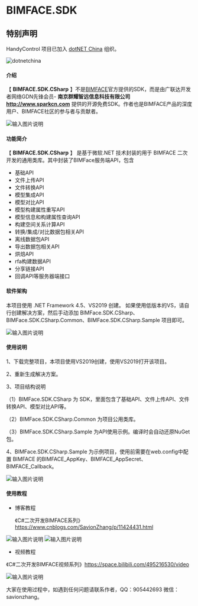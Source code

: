 # BIMFACE.SDK

## 特别声明

HandyControl 项目已加入 [dotNET China](https://gitee.com/dotnetchina)  组织。<br/>

![dotnetchina](https://images.gitee.com/uploads/images/2021/0324/120117_2da9922c_416720.png "132645_21007ea0_974299.png")

#### 介绍
【 **BIMFACE.SDK.CSharp** 】不是[BIMFACE]( https://bimface.com)官方提供的SDK，而是由广联达开发者网络GDN先锋会员- **南京群耀智远信息科技有限公司 http://www.sparkcn.com** 提供的开源免费SDK。作者也是BIMFACE产品的深度用户、BIMFACE社区的参与者与贡献者。

![输入图片说明](https://images.gitee.com/uploads/images/2021/0625/115613_095f6cd4_1273526.jpeg "24.jpg")

#### 功能简介

【 **BIMFACE.SDK.CSharp** 】 是基于微软.NET 技术封装的用于 BIMFACE 二次开发的通用类库。其中封装了BIMFace服务端API，包含

- 基础API
- 文件上传API
- 文件转换API
- 模型集成API
- 模型对比API
- 模型构建属性重写API
- 模型信息和构建属性查询API
- 构建空间关系计算API
- 转换/集成/对比数据包相关API
- 离线数据包API
- 导出数据包相关API
- 烘焙API
- rfa构建数据API
- 分享链接API
- 回调API等服务器端接口

#### 软件架构
本项目使用 .NET Framework 4.5、VS2019 创建。 如果使用低版本的VS，请自行创建解决方案，然后手动添加 BIMFace.SDK.CSharp、BIMFace.SDK.CSharp.Common、BIMFace.SDK.CSharp.Sample 项目即可。

![输入图片说明](https://images.gitee.com/uploads/images/2021/0625/115627_4e792544_1273526.jpeg "1.jpg")

#### 使用说明

1、下载完整项目，本项目使用VS2019创建，使用VS2019打开该项目。

2、重新生成解决方案。 

3、项目结构说明 

（1）BIMFace.SDK.CSharp 为 SDK，里面包含了基础API、文件上传API、文件转换API、模型对比API等。 

（2）BIMFace.SDK.CSharp.Common 为项目公用类库。 

（3）BIMFace.SDK.CSharp.Sample 为API使用示例。编译时会自动还原NuGet包。

4、BIMFace.SDK.CSharp.Sample 为示例项目，使用前需要在web.config中配置 BIMFACE 的BIMFACE_AppKey、BIMFACE_AppSecret、BIMFACE_Callback。

![输入图片说明](https://images.gitee.com/uploads/images/2021/0625/115647_f1a87fcd_1273526.jpeg "13.jpg")

#### 使用教程

- 博客教程

  《C#二次开发BIMFACE系列》https://www.cnblogs.com/SavionZhang/p/11424431.html

 ![输入图片说明](https://images.gitee.com/uploads/images/2021/0625/115700_33fdbaa6_1273526.png "BIMFace 使用教程1.png")
![输入图片说明](https://images.gitee.com/uploads/images/2021/0625/115707_aa7fbe37_1273526.png "BIMFace 使用教程2.png")

- 视频教程

《C#二次开发BIMFACE视频系列》https://space.bilibili.com/495216530/video

![输入图片说明](https://images.gitee.com/uploads/images/2021/0625/115720_85ecf0bc_1273526.jpeg "23.jpg")

大家在使用过程中，如遇到任何问题请联系作者，QQ：905442693 微信：savionzhang。
